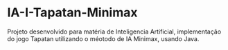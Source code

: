 # IA-I-Tapatan-Minimax
Projeto desenvolvido para matéria de Inteligencia Artificial, implementação do jogo Tapatan utilizando o méotodo de IA Minimax, usando Java.
